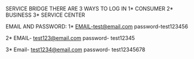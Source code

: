 SERVICE BRIDGE 
THERE ARE 3 WAYS TO LOG IN 
1* CONSUMER
2* BUSINESS
3* SERVICE CENTER

EMAIL AND PASSWORD:
1* EMAIL-test@email.com
   password-test123456

2* EMAIL- test123@email.com
   password- test12345

3* Email- test1234@email.com
   password- test12345678
